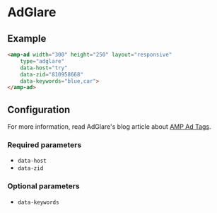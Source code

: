 <!---
Copyright 2019 The AMP HTML Authors. All Rights Reserved.

Licensed under the Apache License, Version 2.0 (the "License");
you may not use this file except in compliance with the License.
You may obtain a copy of the License at

      http://www.apache.org/licenses/LICENSE-2.0

Unless required by applicable law or agreed to in writing, software
distributed under the License is distributed on an "AS-IS" BASIS,
WITHOUT WARRANTIES OR CONDITIONS OF ANY KIND, either express or implied.
See the License for the specific language governing permissions and
limitations under the License.
-->

# AdGlare

## Example

```html
<amp-ad width="300" height="250" layout="responsive"
    type="adglare"
    data-host="try"
    data-zid="810958668"
    data-keywords="blue,car">
</amp-ad>
```

## Configuration
For more information, read AdGlare's blog article about [AMP Ad Tags](https://www.adglare.com/kb/51/amp-ad-server).

### Required parameters
- `data-host`
- `data-zid`

### Optional parameters
- `data-keywords`
